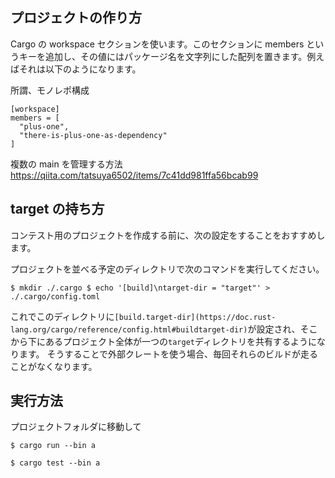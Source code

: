 ## プロジェクトの作り方

Cargo の workspace セクションを使います。このセクションに members というキーを追加し、その値にはパッケージ名を文字列にした配列を置きます。例えばそれは以下のようになります。

所謂、モノレポ構成

```
[workspace]
members = [
  "plus-one",
  "there-is-plus-one-as-dependency"
]
```

複数の main を管理する方法
https://qiita.com/tatsuya6502/items/7c41dd981ffa56bcab99

## target の持ち方

コンテスト用のプロジェクトを作成する前に、次の設定をすることをおすすめします。

プロジェクトを並べる予定のディレクトリで次のコマンドを実行してください。

`$ mkdir ./.cargo $ echo '[build]\ntarget-dir = "target"' > ./.cargo/config.toml`

これでこのディレクトリに`[build.target-dir](https://doc.rust-lang.org/cargo/reference/config.html#buildtarget-dir)`が設定され、そこから下にあるプロジェクト全体が一つの`target`ディレクトリを共有するようになります。 そうすることで外部クレートを使う場合、毎回それらのビルドが走ることがなくなります。

## 実行方法

プロジェクトフォルダに移動して

```
$ cargo run --bin a
```

```
$ cargo test --bin a
```
